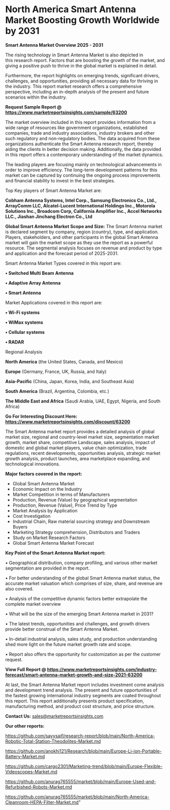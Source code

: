 # North America Smart Antenna Market Boosting Growth Worldwide by 2031

<Strong> Smart Antenna Market Overview 2025 - 2031</strong>

The rising technology in Smart Antenna Market is also depicted in this research report. Factors that are boosting the growth of the market, and giving a positive push to thrive in the global market is explained in detail.

Furthermore, the report highlights on emerging trends, significant drivers, challenges, and opportunities, providing all necessary data for thriving in the industry. This report market research offers a comprehensive perspective, including an in-depth analysis of the present and future scenarios within the industry.

<strong>Request Sample Report @ <a href=https://www.marketreportsinsights.com/sample/63200>https://www.marketreportsinsights.com/sample/63200</a></strong>

The market overview included in this report provides information from a wide range of resources like government organizations, established companies, trade and industry associations, industry brokers and other such regulatory and non-regulatory bodies. The data acquired from these organizations authenticate the Smart Antenna research report, thereby aiding the clients in better decision making. Additionally, the data provided in this report offers a contemporary understanding of the market dynamics.

The leading players are focusing mainly on technological advancements in order to improve efficiency. The long-term development patterns for this market can be captured by continuing the ongoing process improvements and financial stability to invest in the best strategies.

Top Key players of Smart Antenna Market are:

<strong>Cobham Antenna Systems, Intel Corp., Samsung Electronics Co., Ltd., ArrayComm LLC, Alcatel-Lucent International Holdings Inc., Motorola Solutions Inc., Broadcom Corp, California Amplifier Inc., Accel Networks LLC., Jiashan Jinchang Electron Co., Ltd</strong>

<strong><b>Global Smart Antenna Market Scope and Size:</b></strong>
The Smart Antenna market is declared segment by company, region (country), type, and application. Players, stakeholders, and other participants in the global Smart Antenna market will gain the market scope as they use the report as a powerful resource. The segmental analysis focuses on revenue and product by type and application and the forecast period of 2025-2031.

Smart Antenna Market Types covered in this report are:

<strong>• Switched Multi Beam Antenna

• Adaptive Array Antenna

• Smart Antenna</strong>

Market Applications covered in this report are:

<strong>• Wi-Fi systems

• WiMax systems

• Cellular systems

• RADAR</strong> 

Regional Analysis

<strong>North America</strong> (the United States, Canada, and Mexico)

<strong>Europe</strong> (Germany, France, UK, Russia, and Italy)

<strong>Asia-Pacific</strong> (China, Japan, Korea, India, and Southeast Asia)

<strong>South America</strong> (Brazil, Argentina, Colombia, etc.)

<strong>The Middle East and Africa</strong> (Saudi Arabia, UAE, Egypt, Nigeria, and South Africa)

<strong>Go For Interesting Discount Here: <a href=https://www.marketreportsinsights.com/discount/63200>https://www.marketreportsinsights.com/discount/63200</a></strong>

The Smart Antenna market report provides a detailed analysis of global market size, regional and country-level market size, segmentation market growth, market share, competitive Landscape, sales analysis, impact of domestic and global market players, value chain optimization, trade regulations, recent developments, opportunities analysis, strategic market growth analysis, product launches, area marketplace expanding, and technological innovations.

<strong><b>Major factors covered in the report:</b></strong>
<ul>
  <li>Global Smart Antenna Market </li>
  <li>Economic Impact on the Industry</li>
  <li>Market Competition in terms of Manufacturers</li>
  <li>Production, Revenue (Value) by geographical segmentation</li>
  <li>Production, Revenue (Value), Price Trend by Type</li>
  <li>Market Analysis by Application</li>
  <li>Cost Investigation</li>
  <li>Industrial Chain, Raw material sourcing strategy and Downstream Buyers</li>
  <li>Marketing Strategy comprehension, Distributors and Traders</li>
  <li>Study on Market Research Factors</li>
  <li>Global Smart Antenna Market Forecast</li>
</ul>

<strong><b>Key Point of the Smart Antenna Market report:</b></strong>

• Geographical distribution, company profiling, and various other market segmentation are provided in the report.

• For better understanding of the global Smart Antenna market status, the accurate market valuation which comprises of size, share, and revenue are also covered.

• Analysis of the competitive dynamic factors better extrapolate the complete market overview

• What will be the size of the emerging Smart Antenna market in 2031?

• The latest trends, opportunities and challenges, and growth drivers provide better construal of the Smart Antenna Market.

• In-detail industrial analysis, sales study, and production understanding shed more light on the future market growth rate and scope.

• Report also offers the opportunity for customization as per the customer request.

<strong><b>View Full Report @ <a href=https://www.marketreportsinsights.com/industry-forecast/smart-antenna-market-growth-and-size-2021-63200>https://www.marketreportsinsights.com/industry-forecast/smart-antenna-market-growth-and-size-2021-63200</a></b></strong>


At last, the Smart Antenna Market report includes investment come analysis and development trend analysis. The present and future opportunities of the fastest growing international industry segments are coated throughout this report. This report additionally presents product specification, manufacturing method, and product cost structure, and price structure.

<strong>Contact Us:</strong>
sales@marketreportsinsights.com

<strong>Our other reports:</strong>

<a href=https://github.com/sayysaif/research-report/blob/main/North-America-Robotic-Total-Station-Theodolites-Market.md>https://github.com/sayysaif/research-report/blob/main/North-America-Robotic-Total-Station-Theodolites-Market.md</a>

<a href=https://github.com/anokhi121/Research/blob/main/Europe-Li-ion-Portable-Battery-Market.md>https://github.com/anokhi121/Research/blob/main/Europe-Li-ion-Portable-Battery-Market.md</a>

<a href=https://github.com/cargo2301/Marketing-trend/blob/main/Europe-Flexible-Videoscopes-Market.md>https://github.com/cargo2301/Marketing-trend/blob/main/Europe-Flexible-Videoscopes-Market.md</a>

<a href=https://github.com/anurag765555/market/blob/main/Europe-Used-and-Refurbished-Robots-Market.md>https://github.com/anurag765555/market/blob/main/Europe-Used-and-Refurbished-Robots-Market.md</a>

<a href=https://github.com/anurag765555/market/blob/main/North-America-Cleanroom-HEPA-Filter-Market.md>https://github.com/anurag765555/market/blob/main/North-America-Cleanroom-HEPA-Filter-Market.md</a>"
